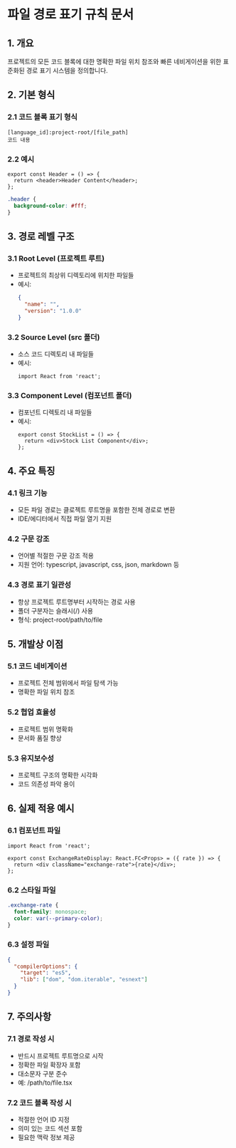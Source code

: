 # 파일 경로 표기 규칙 문서

## 1. 개요

프로젝트의 모든 코드 블록에 대한 명확한 파일 위치 참조와 빠른 네비게이션을 위한 표준화된 경로 표기 시스템을 정의합니다.

## 2. 기본 형식

### 2.1 코드 블록 표기 형식
```
[language_id]:project-root/[file_path]
코드 내용
```

### 2.2 예시
```typescript:/src/components/Header.tsx
export const Header = () => {
  return <header>Header Content</header>;
};
```

```css:/src/styles/main.css
.header {
  background-color: #fff;
}
```

## 3. 경로 레벨 구조

### 3.1 Root Level (프로젝트 루트)
- 프로젝트의 최상위 디렉토리에 위치한 파일들
- 예시:
  ```json:/package.json
  {
    "name": "",
    "version": "1.0.0"
  }
  ```

### 3.2 Source Level (src 폴더)
- 소스 코드 디렉토리 내 파일들
- 예시:
  ```typescript:/src/App.tsx
  import React from 'react';
  ```

### 3.3 Component Level (컴포넌트 폴더)
- 컴포넌트 디렉토리 내 파일들
- 예시:
  ```typescript:/src/components/Dashboard/StockList.tsx
  export const StockList = () => {
    return <div>Stock List Component</div>;
  };
  ```

## 4. 주요 특징

### 4.1 링크 기능
- 모든 파일 경로는 클로젝트 루트명을 포함한 전체 경로로 변환
- IDE/에디터에서 직접 파일 열기 지원

### 4.2 구문 강조
- 언어별 적절한 구문 강조 적용
- 지원 언어: typescript, javascript, css, json, markdown 등

### 4.3 경로 표기 일관성
- 항상 프로젝트 루트명부터 시작하는 경로 사용
- 폴더 구분자는 슬래시(/) 사용
- 형식: project-root/path/to/file

## 5. 개발상 이점

### 5.1 코드 네비게이션
- 프로젝트 전체 범위에서 파일 탐색 가능
- 명확한 파일 위치 참조

### 5.2 협업 효율성
- 프로젝트 범위 명확화
- 문서화 품질 향상

### 5.3 유지보수성
- 프로젝트 구조의 명확한 시각화
- 코드 의존성 파악 용이

## 6. 실제 적용 예시

### 6.1 컴포넌트 파일
```typescript:/src/components/ExchangeRate/ExchangeRateDisplay.tsx
import React from 'react';

export const ExchangeRateDisplay: React.FC<Props> = ({ rate }) => {
  return <div className="exchange-rate">{rate}</div>;
};
```

### 6.2 스타일 파일
```css:/src/styles/components/exchange-rate.css
.exchange-rate {
  font-family: monospace;
  color: var(--primary-color);
}
```

### 6.3 설정 파일
```json:/tsconfig.json
{
  "compilerOptions": {
    "target": "es5",
    "lib": ["dom", "dom.iterable", "esnext"]
  }
}
```

## 7. 주의사항

### 7.1 경로 작성 시
- 반드시 프로젝트 루트명으로 시작
- 정확한 파일 확장자 포함
- 대소문자 구분 준수
- 예: /path/to/file.tsx

### 7.2 코드 블록 작성 시
- 적절한 언어 ID 지정
- 의미 있는 코드 섹션 포함
- 필요한 맥락 정보 제공
